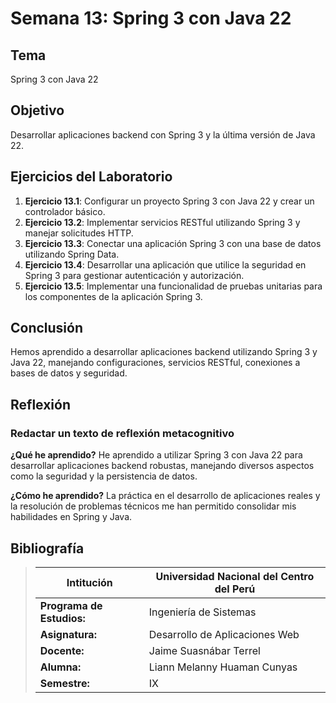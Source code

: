 # Semana 13: Spring 3 con Java 22

## Tema
Spring 3 con Java 22

## Objetivo
Desarrollar aplicaciones backend con Spring 3 y la última versión de Java 22.

## Ejercicios del Laboratorio

1. **Ejercicio 13.1**: Configurar un proyecto Spring 3 con Java 22 y crear un controlador básico.
2. **Ejercicio 13.2**: Implementar servicios RESTful utilizando Spring 3 y manejar solicitudes HTTP.
3. **Ejercicio 13.3**: Conectar una aplicación Spring 3 con una base de datos utilizando Spring Data.
4. **Ejercicio 13.4**: Desarrollar una aplicación que utilice la seguridad en Spring 3 para gestionar autenticación y autorización.
5. **Ejercicio 13.5**: Implementar una funcionalidad de pruebas unitarias para los componentes de la aplicación Spring 3.

## Conclusión
Hemos aprendido a desarrollar aplicaciones backend utilizando Spring 3 y Java 22, manejando configuraciones, servicios RESTful, conexiones a bases de datos y seguridad.

## Reflexión

### Redactar un texto de reflexión metacognitivo
**¿Qué he aprendido?**
He aprendido a utilizar Spring 3 con Java 22 para desarrollar aplicaciones backend robustas, manejando diversos aspectos como la seguridad y la persistencia de datos.

**¿Cómo he aprendido?**
La práctica en el desarrollo de aplicaciones reales y la resolución de problemas técnicos me han permitido consolidar mis habilidades en Spring y Java.

## Bibliografía
>Intitución                 |Universidad Nacional del Centro del Perú   |
>-------------------------  | ------------------------------            |
>**Programa de Estudios:**  | Ingeniería de Sistemas                    |
>**Asignatura:**            | Desarrollo de Aplicaciones Web            |
>**Docente:**               | Jaime Suasnábar Terrel                    |
>**Alumna:**                | Liann Melanny Huaman Cunyas               |
>**Semestre:**              | IX                                        |
